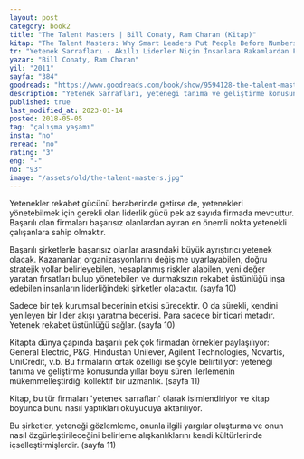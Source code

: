 ```yaml
---
layout: post  
category: book2  
title: "The Talent Masters | Bill Conaty, Ram Charan (Kitap)"  
kitap: "The Talent Masters: Why Smart Leaders Put People Before Numbers"  
tr: "Yetenek Sarrafları - Akıllı Liderler Niçin İnsanlara Rakamlardan Fazla Değer Verir?"  
yazar: "Bill Conaty, Ram Charan"  
yil: "2011"  
sayfa: "384"  
goodreads: "https://www.goodreads.com/book/show/9594128-the-talent-masters"
description: "Yetenek Sarrafları, yeteneği tanıma ve geliştirme konusunda başarılı olan ünlü şirketleri inceliyor."
published: true
last_modified_at: 2023-01-14
posted: 2018-05-05
tag: "çalışma yaşamı"
insta: "no"
reread: "no"
rating: "3"
eng: "-"
no: "93"
image: "/assets/old/the-talent-masters.jpg"
---
```


Yetenekler rekabet gücünü beraberinde getirse de, yetenekleri yönetebilmek için gerekli olan liderlik gücü pek az sayıda firmada mevcuttur. Başarılı olan firmaları başarısız olanlardan ayıran en önemli nokta yetenekli çalışanlara sahip olmaktır.  
  
Başarılı şirketlerle başarısız olanlar arasındaki büyük ayrıştırıcı yetenek olacak. Kazananlar, organizasyonlarını değişime uyarlayabilen, doğru stratejik yollar belirleyebilen, hesaplanmış riskler alabilen, yeni değer yaratan fırsatları bulup yönetebilen ve durmaksızın rekabet üstünlüğü inşa edebilen insanların liderliğindeki şirketler olacaktır. (sayfa 10)  
  
Sadece bir tek kurumsal becerinin etkisi sürecektir. O da sürekli, kendini yenileyen bir lider akışı yaratma becerisi. Para sadece bir ticari metadır. Yetenek rekabet üstünlüğü sağlar. (sayfa 10)  
  
Kitapta dünya çapında başarılı pek çok firmadan örnekler paylaşılıyor: General Electric, P&G, Hindustan Unilever, Agilent Technologies, Novartis, UniCredit, v.b. Bu firmaların ortak özelliği ise şöyle belirtiliyor: yeteneği tanıma ve geliştirme konusunda yıllar boyu süren ilerlemenin mükemmelleştirdiği kollektif bir uzmanlık. (sayfa 11)   
  
Kitap, bu tür firmaları 'yetenek sarrafları' olarak isimlendiriyor ve kitap boyunca bunu nasıl yaptıkları okuyucuya aktarılıyor.  
  
Bu şirketler, yeteneği gözlemleme, onunla ilgili yargılar oluşturma ve onun nasıl özgürleştirileceğini belirleme alışkanlıklarını kendi kültürlerinde içselleştirmişlerdir. (sayfa 11)  
 
